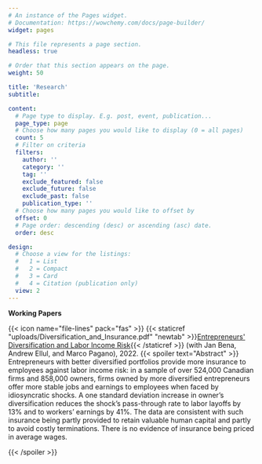 ```yaml
---
# An instance of the Pages widget.
# Documentation: https://wowchemy.com/docs/page-builder/
widget: pages

# This file represents a page section.
headless: true

# Order that this section appears on the page.
weight: 50

title: 'Research'
subtitle:

content:
  # Page type to display. E.g. post, event, publication...
  page_type: page
  # Choose how many pages you would like to display (0 = all pages)
  count: 5
  # Filter on criteria
  filters:
    author: ''
    category: ''
    tag: ''
    exclude_featured: false
    exclude_future: false
    exclude_past: false
    publication_type: ''
  # Choose how many pages you would like to offset by
  offset: 0
  # Page order: descending (desc) or ascending (asc) date.
  order: desc

design:
  # Choose a view for the listings:
  #   1 = List
  #   2 = Compact
  #   3 = Card
  #   4 = Citation (publication only)
  view: 2
---
```


**Working Papers**

{{< icon name="file-lines" pack="fas" >}} {{< staticref "uploads/Diversification_and_Insurance.pdf" "newtab" >}}<ins>Entrepreneurs' Diversification and Labor Income Risk</ins>{{< /staticref >}} (with Jan Bena, Andrew Ellul, and Marco Pagano), 2022.
{{< spoiler text="Abstract" >}}
Entrepreneurs with better diversified portfolios provide more insurance to employees
against labor income risk: in a sample of over 524,000 Canadian firms and 858,000
owners, firms owned by more diversified entrepreneurs offer more stable jobs and
earnings to employees when faced by idiosyncratic shocks. A one standard deviation
increase in owner’s diversification reduces the shock’s pass-through rate to labor
layoffs by 13% and to workers’ earnings by 41%. The data are consistent with such
insurance being partly provided to retain valuable human capital and partly to avoid
costly terminations. There is no evidence of insurance being priced in average wages.

{{< /spoiler >}}
